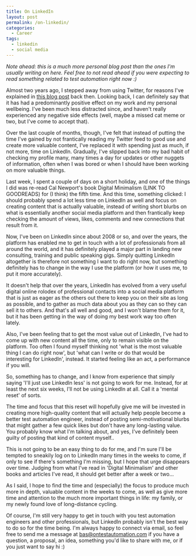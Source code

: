 ```yaml
---
title: On LinkedIn
layout: post
permalink: /on-linkedin/
categories:
  - Career
tags:
  - linkedin
  - social media
---
```

_Note ahead: this is a much more personal blog post than the ones I'm usually writing on here. Feel free to not read ahead if you were expecting to read something related to test automation right now :)_

Almost two years ago, I stepped away from using Twitter, for reasons I've explained in [this blog post](https://www.ontestautomation.com/on-quitting-twitter-and-looking-forward/) back then. Looking back, I can definitely say that it has had a predominantly positive effect on my work and my personal wellbeing. I've been much less distracted since, and haven't really experienced any negative side effects (well, maybe a missed cat meme or two, but I've come to accept that).

Over the last couple of months, though, I've felt that instead of putting the time I've gained by not frantically reading my Twitter feed to good use and create more valuable content, I've replaced it with spending just as much, if not more, time on LinkedIn. Gradually, I've slipped back into my bad habit of checking my profile many, many times a day for updates or other nuggets of information, often when I was bored or when I should have been working on more valuable things.

Last week, I spent a couple of days on a short holiday, and one of the things I did was re-read Cal Newport's book Digital Minimalism (LINK TO GOODREADS) for (I think) the fifth time. And this time, something clicked: I should probably spend a lot less time on LinkedIn as well and focus on creating content that is actually valuable, instead of writing short blurbs on what is essentially another social media platform and then frantically keep checking the amount of views, likes, comments and new connections that result from it.

Now, I've been on LinkedIn since about 2008 or so, and over the years, the platform has enabled me to get in touch with a lot of professionals from all around the world, and it has definitely played a major part in landing new consulting, training and public speaking gigs. Simply quitting LinkedIn altogether is therefore not something I want to do right now, but something definitely has to change in the way I use the platform (or how it uses me, to put it more accurately).

It doesn't help that over the years, LinkedIn has evolved from a very useful digital online rolodex of professional contacts into a social media platform that is just as eager as the others out there to keep you on their site as long as possible, and to gather as much data about you as they can so they can sell it to others. And that's all well and good, and I won't blame them for it, but it has been getting in the way of doing my best work way too often lately.

Also, I've been feeling that to get the most value out of LinkedIn, I've had to come up with new content all the time, only to remain visible on the platform. Too often I found myself thinking not 'what is the most valuable thing I can do right now', but 'what can I write or do that would be interesting for LinkedIn', instead. It started feeling like an act, a performance if you will.

So, something has to change, and I know from experience that simply saying 'I'll just use LinkedIn less' is not going to work for me. Instead, for at least the next six weeks, I'll not be using LinkedIn at all. Call it a 'mental reset' of sorts.

The time and focus that this reset will hopefully give me will be invested in creating more high-quality content that will actually help people become a better test automation engineer, instead of posting semi-motivational blurbs that might gather a few quick likes but don't have any long-lasting value. You probably know what I'm talking about, and yes, I've definitely been guilty of posting that kind of content myself..

This is not going to be an easy thing to do for me, and I'm sure I'll be tempted to sneakily log on to LinkedIn many times in the weeks to come, if only to see if there's something I'm missing, but I hope that urge disappears over time. Judging from what I've read in 'Digital Minimalism' and other books and articles I've read, it should get better after a week or two...

As I said, I hope to find the time and (especially) the focus to produce much more in depth, valuable content in the weeks to come, as well as give more time and attention to the much more important things in life: my family, or my newly found love of long-distance cycling.  

Of course, I'm still very happy to get in touch with you test automation engineers and other professionals, but LinkedIn probably isn't the best way to do so for the time being. I'm always happy to connect via email, so feel free to send me a message at bas@ontestautomation.com if you have a question, a proposal, an idea, something you'd like to share with me, or if you just want to say hi :)